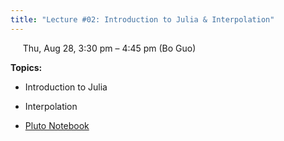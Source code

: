 ```yaml
---
title: "Lecture #02: Introduction to Julia & Interpolation"
---
```


&nbsp;&nbsp;&nbsp;&nbsp;&nbsp;Thu, Aug 28, 3:30 pm – 4:45 pm (Bo Guo)

**Topics:**
- Introduction to Julia
- Interpolation

- [Pluto Notebook](../pluto_notebooks/Lec2_julia_interpolation.jl)
